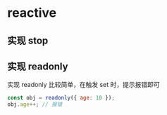 # reactive

## 实现 stop

## 实现 readonly

实现 readonly 比较简单，在触发 set 时，提示报错即可

```js
const obj = readonly({ age: 10 });
obj.age++; // 报错
```

